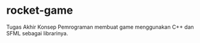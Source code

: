 # rocket-game
Tugas Akhir Konsep Pemrograman membuat game menggunakan C++ dan SFML sebagai librarinya.
